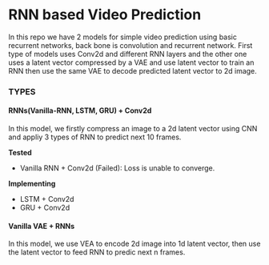 # RNN based Video Prediction

In this repo we have 2 models for simple video prediction using basic recurrent networks, back bone is convolution and recurrent network. First type of models uses Conv2d and different RNN layers and the other one uses a latent vector compressed by a VAE and use latent vector to train an RNN then use the same VAE to decode predicted latent vector to 2d image.

### TYPES

#### RNNs(Vanilla-RNN, LSTM, GRU) + Conv2d

In this model, we firstly compress an image to a 2d latent vector using CNN and appliy 3 types of RNN to predict next 10 frames.

**Tested**

- Vanilla RNN + Conv2d (Failed): Loss is unable to converge.

**Implementing**

- LSTM + Conv2d
- GRU + Conv2d

#### Vanilla VAE + RNNs

In this model, we use VEA to encode 2d image into 1d latent vector, then use the latent vector to feed RNN to predic next n frames.
